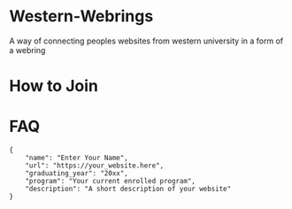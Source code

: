 # Western-Webrings
A way of connecting peoples websites from western university in a form of a webring

# How to Join

# FAQ

```
{
    "name": "Enter Your Name",
    "url": "https://your_website.here",
    "graduating_year": "20xx",
    "program": "Your current enrolled program",
    "description": "A short description of your website"
}
```